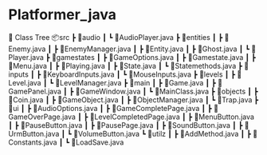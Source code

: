 # Platformer_java

🎄 Class Tree
📦src
 ┣ 📂audio
 ┃ ┗ 📜AudioPlayer.java
 ┣ 📂entities
 ┃ ┣ 📜Enemy.java
 ┃ ┣ 📜EnemyManager.java
 ┃ ┣ 📜Entity.java
 ┃ ┣ 📜Ghost.java
 ┃ ┗ 📜Player.java
 ┣ 📂gamestates
 ┃ ┣ 📜GameOptions.java
 ┃ ┣ 📜Gamestate.java
 ┃ ┣ 📜Menu.java
 ┃ ┣ 📜Playing.java
 ┃ ┣ 📜State.java
 ┃ ┗ 📜Statemethods.java
 ┣ 📂inputs
 ┃ ┣ 📜KeyboardInputs.java
 ┃ ┗ 📜MouseInputs.java
 ┣ 📂levels
 ┃ ┣ 📜Level.java
 ┃ ┗ 📜LevelManager.java
 ┣ 📂main
 ┃ ┣ 📜Game.java
 ┃ ┣ 📜GamePanel.java
 ┃ ┣ 📜GameWindow.java
 ┃ ┗ 📜MainClass.java
 ┣ 📂objects
 ┃ ┣ 📜Coin.java
 ┃ ┣ 📜GameObject.java
 ┃ ┣ 📜ObjectManager.java
 ┃ ┗ 📜Trap.java
 ┣ 📂ui
 ┃ ┣ 📜AudioOptions.java
 ┃ ┣ 📜GameCompletePage.java
 ┃ ┣ 📜GameOverPage.java
 ┃ ┣ 📜LevelCompletedPage.java
 ┃ ┣ 📜MenuButton.java
 ┃ ┣ 📜PauseButton.java
 ┃ ┣ 📜PausePage.java
 ┃ ┣ 📜SoundButton.java
 ┃ ┣ 📜UrmButton.java
 ┃ ┗ 📜VolumeButton.java
 ┗ 📂utilz
 ┃ ┣ 📜AddMethod.java
 ┃ ┣ 📜Constants.java
 ┃ ┗ 📜LoadSave.java
